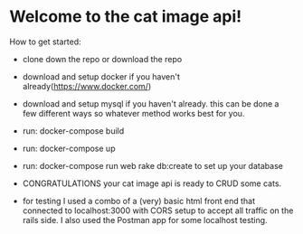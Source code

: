 # Welcome to the cat image api!

How to get started:

- clone down the repo or download the repo
- download and setup docker if you haven't already(https://www.docker.com/)
- download and setup mysql if you haven't already. this can be done a few different ways so whatever method works best for you.
- run: docker-compose build
- run: docker-compose up
- run: docker-compose run web rake db:create to set up your database
- CONGRATULATIONS your cat image api is ready to CRUD some cats.

- for testing I used a combo of a (very) basic html front end that connected to localhost:3000 with CORS setup to accept all traffic on the rails side. I also used the Postman app for some localhost testing.
